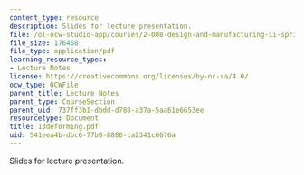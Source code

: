 ```yaml
---
content_type: resource
description: Slides for lecture presentation.
file: /ol-ocw-studio-app/courses/2-008-design-and-manufacturing-ii-spring-2004/541eea4bdbc677b08886ca2341c6676a_13deforming.pdf
file_size: 176468
file_type: application/pdf
learning_resource_types:
- Lecture Notes
license: https://creativecommons.org/licenses/by-nc-sa/4.0/
ocw_type: OCWFile
parent_title: Lecture Notes
parent_type: CourseSection
parent_uid: 737ff3b1-dbdd-d788-a37a-5aa61e6653ee
resourcetype: Document
title: 13deforming.pdf
uid: 541eea4b-dbc6-77b0-8886-ca2341c6676a
---
```

Slides for lecture presentation.